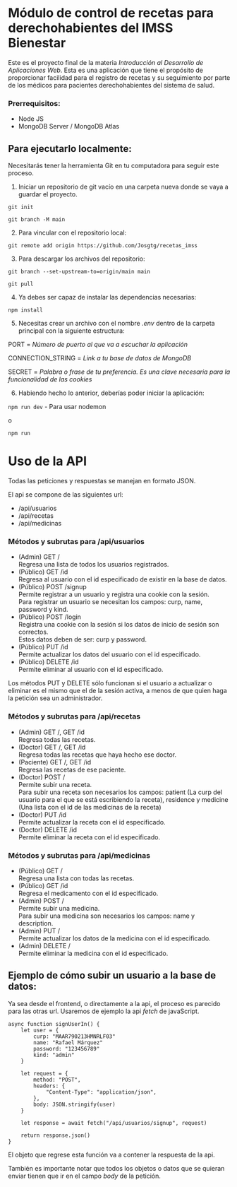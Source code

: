 # Módulo de control de recetas para derechohabientes del IMSS Bienestar

Este es el proyecto final de la materia *Introducción al Desarrollo de Aplicaciones Web*. Esta es una aplicación que tiene el propósito de proporcionar facilidad para el registro de recetas y su seguimiento por parte de los médicos para pacientes derechohabientes del sistema de salud.

### Prerrequisitos:

- Node JS
- MongoDB Server / MongoDB Atlas


## Para ejecutarlo localmente:

Necesitarás tener la herramienta Git en tu computadora para seguir este proceso.

1. Iniciar un repositorio de git vacío en una carpeta nueva donde se vaya a guardar el proyecto.

```git init```

```git branch -M main```

2. Para vincular con el repositorio local:

```git remote add origin https://github.com/Josgtg/recetas_imss```

3. Para descargar los archivos del repositorio:

```git branch --set-upstream-to=origin/main main```

```git pull```

4. Ya debes ser capaz de instalar las dependencias necesarias:

```npm install```

5. Necesitas crear un archivo con el nombre *.env* dentro de la carpeta principal con la siguiente estructura:

PORT = *Número de puerto al que va a escuchar la aplicación*

CONNECTION_STRING = *Link a tu base de datos de MongoDB*

SECRET = *Palabra o frase de tu preferencia. Es una clave necesaria para la funcionalidad de las cookies*

6. Habiendo hecho lo anterior, deberías poder iniciar la aplicación:

```npm run dev``` - Para usar nodemon

o

```npm run```


# Uso de la API

Todas las peticiones y respuestas se manejan en formato JSON.

El api se compone de las siguientes url:

- /api/usuarios
- /api/recetas
- /api/medicinas

### Métodos y subrutas para /api/usuarios

- (Admin) GET /<br>Regresa una lista de todos los usuarios registrados.
- (Público) GET /id<br>Regresa al usuario con el id especificado de existir en la base de datos.
- (Público) POST /signup<br>Permite registrar a un usuario y registra una cookie con la sesión.<br>
Para registrar un usuario se necesitan los campos: curp, name, password y kind.
- (Público) POST /login<br>Registra una cookie con la sesión si los datos de inicio de sesión son correctos.<br>
Estos datos deben de ser: curp y password.
- (Público) PUT /id<br>Permite actualizar los datos del usuario con el id especificado.
- (Público) DELETE /id<br>Permite eliminar al usuario con el id especificado.

Los métodos PUT y DELETE sólo funcionan si el usuario a actualizar o eliminar es el mismo que el de la sesión activa, a menos de que quien haga la petición sea un administrador.

### Métodos y subrutas para /api/recetas

- (Admin) GET /, GET /id<br>Regresa todas las recetas.
- (Doctor) GET /, GET /id<br>Regresa todas las recetas que haya hecho ese doctor.
- (Paciente) GET /, GET /id<br>Regresa las recetas de ese paciente.
- (Doctor) POST /<br>Permite subir una receta.<br>
Para subir una receta son necesarios los campos: patient (La curp del usuario para el que se está escribiendo la receta), residence y medicine (Una lista con el id de las medicinas de la receta)
- (Doctor) PUT /id<br>Permite actualizar la receta con el id especificado.
- (Doctor) DELETE /id<br>Permite eliminar la receta con el id especificado.

### Métodos y subrutas para /api/medicinas

- (Público) GET /<br>Regresa una lista con todas las recetas.
- (Público) GET /id<br>Regresa el medicamento con el id especificado.
- (Admin) POST /<br>Permite subir una medicina.<br>
Para subir una medicina son necesarios los campos: name y description.
- (Admin) PUT /<br>Permite actualizar los datos de la medicina con el id especificado.
- (Admin) DELETE /<br>Permite eliminar la medicina con el id especificado.


## Ejemplo de cómo subir un usuario a la base de datos:
Ya sea desde el frontend, o directamente a la api, el proceso es parecido para las otras url.
Usaremos de ejemplo la api *fetch* de javaScript.
```
async function signUserIn() {
    let user = {
        curp: "MAAR790213HMNRLF03"
        name: "Rafael Márquez"
        password: "123456789"
        kind: "admin"
    }
    
    let request = {
        method: "POST",
        headers: { 
            "Content-Type": "application/json",
        },
        body: JSON.stringify(user)
    }
    
    let response = await fetch("/api/usuarios/signup", request)
    
    return response.json()
}
```

El objeto que regrese esta función va a contener la respuesta de la api.

También es importante notar que todos los objetos o datos que se quieran enviar tienen que ir en el campo
*body* de la petición.